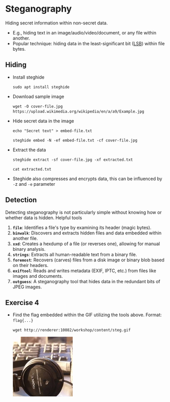 # Steganography

Hiding secret information within non-secret data.

- E.g., hiding text in an image/audio/video/document, or any file within another.
- Popular technique: hiding data in the least-significant bit ([LSB](https://ctf101.org/forensics/what-is-stegonagraphy/#lsb-steganography)) within file bytes.

## Hiding

- Install steghide

  ```execute
  sudo apt install steghide
  ```

- Download sample image

  ```execute
  wget -O cover-file.jpg https://upload.wikimedia.org/wikipedia/en/a/a9/Example.jpg
  ```

- Hide secret data in the image

  ```execute
  echo "Secret text" > embed-file.txt
  ```

  ```execute
  steghide embed -N -ef embed-file.txt -cf cover-file.jpg
  ```

- Extract the data

  ```execute
  steghide extract -sf cover-file.jpg -xf extracted.txt
  ```

  ```execute
  cat extracted.txt
  ```

- Steghide also compresses and encrypts data, this can be influenced by `-`z and `-e` parameter

## Detection

Detecting steganography is not particularly simple without knowing how or whether data is hidden. Helpful tools

1. **`file`**: Identifies a file's type by examining its header (magic bytes).
1. **`binwalk`**: Discovers and extracts hidden files and data embedded within another file.
1. **`xxd`**: Creates a hexdump of a file (or reverses one), allowing for manual binary analysis.
1. **`strings`**: Extracts all human-readable text from a binary file.
1. **`foremost`**: Recovers (carves) files from a disk image or binary blob based on their headers.
1. **`exiftool`**: Reads and writes metadata (EXIF, IPTC, etc.) from files like images and documents.
1. **`outguess`**: A steganography tool that hides data in the redundant bits of JPEG images.

## Exercise 4

- Find the flag embedded within the GIF utilizing the tools above. Format: `flag{...}`

  ```execute
  wget http://renderer:10082/workshop/content/steg.gif
  ```
  
  ![](steg.gif)

